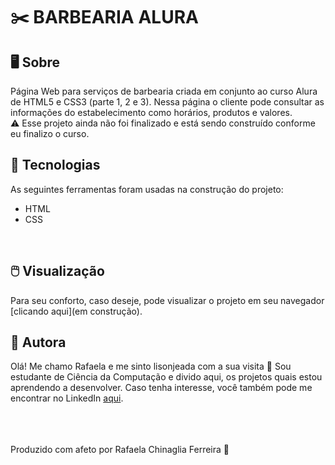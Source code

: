 # ✂️ BARBEARIA ALURA

## 🖥️ Sobre 
Página Web para serviços de barbearia criada em conjunto ao curso Alura de HTML5 e CSS3 (parte 1, 2 e 3). Nessa página o cliente pode consultar as informações do estabelecimento como horários, produtos e valores.<br />
⚠️ Esse projeto ainda não foi finalizado e está sendo construído conforme eu finalizo o curso.
<br />

 ## 🧰 Tecnologias
 As seguintes ferramentas foram usadas na construção do projeto:
* HTML
* CSS
<br />

## 🖱️ Visualização
Para seu conforto, caso deseje, pode visualizar o projeto em seu navegador [clicando aqui](em construção). 
<br />

## 👸 Autora
Olá! Me chamo Rafaela e me sinto lisonjeada com a sua visita 🙂 
Sou estudante de Ciência da Computação e divido aqui, os projetos quais estou aprendendo a desenvolver. 
Caso tenha interesse, você também pode me encontrar no LinkedIn [aqui](https://www.linkedin.com/in/rafaela-chinaglia-ferreira-333203116/).


<br />
<br />
<br />
Produzido com afeto por Rafaela Chinaglia Ferreira 👑
